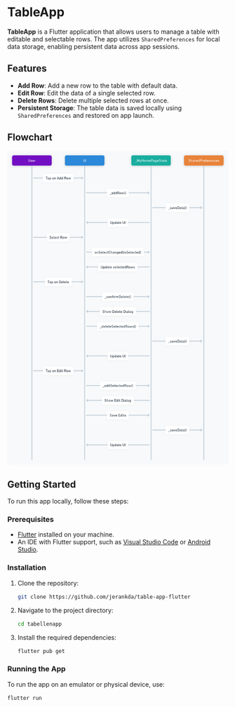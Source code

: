 

# TableApp

**TableApp** is a Flutter application that allows users to manage a table with editable and selectable rows. The app utilizes `SharedPreferences` for local data storage, enabling persistent data across app sessions.

## Features

- **Add Row**: Add a new row to the table with default data.
- **Edit Row**: Edit the data of a single selected row.
- **Delete Rows**: Delete multiple selected rows at once.
- **Persistent Storage**: The table data is saved locally using `SharedPreferences` and restored on app launch.

## Flowchart

![Table App](https://github.com/jerankda/table-app-flutter/blob/main/7gjeUhiCHXkSwub1Cwb67j.png?raw=true)

## Getting Started

To run this app locally, follow these steps:

### Prerequisites

- [Flutter](https://flutter.dev/docs/get-started/install) installed on your machine.
- An IDE with Flutter support, such as [Visual Studio Code](https://code.visualstudio.com/) or [Android Studio](https://developer.android.com/studio).

### Installation

1. Clone the repository:

    ```bash
    git clone https://github.com/jerankda/table-app-flutter
    ```

2. Navigate to the project directory:

    ```bash
    cd tabellenapp
    ```

3. Install the required dependencies:

    ```bash
    flutter pub get
    ```

### Running the App

To run the app on an emulator or physical device, use:

```bash
flutter run
